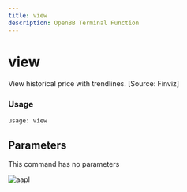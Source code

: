 ```yaml
---
title: view
description: OpenBB Terminal Function
---
```


# view

View historical price with trendlines. [Source: Finviz]

### Usage 
```python
usage: view
```

## Parameters

This command has no parameters


![aapl](https://user-images.githubusercontent.com/25267873/113757843-02107700-970b-11eb-99ab-eb9b1312547f.png)

